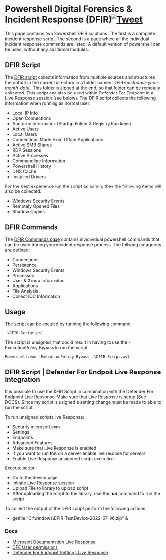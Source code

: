 # Powershell Digital Forensics & Incident Response (DFIR)[![Tweet](https://img.shields.io/twitter/url/http/shields.io.svg?style=social)](https://twitter.com/intent/tweet?text=Powershell%20DFIR!&url=https://github.com/Bert-JanP/Incident-Response-Powershell)

This page contains two Powershell DFIR solutions. The first is a complete incident response script. The second is a page where all the individual incident response commands are listed. A default version of powershell can be used, without any additional modules.

## DFIR Script
The [DFIR script](./DFIR-Script.ps1) collects information from multiple sources and structures the output in the current directory in a folder named 'DFIR-_hostname_-_year_-_month_-_date_'. This folder is zipped at the end, so that folder can be remotely collected. This script can also be used within Defender For Endpoint in a Live Response session (see below). The DFIR script collects the following information when running as normal user:
- Local IP Info
- Open Connections
- Aautorun Information (Startup Folder & Registry Run keys)
- Active Users
- Local Users
- Connections Made From Office Applications
- Active SMB Shares
- RDP Sessions
- Active Processes
- Commandline Information
- Powershell History
- DNS Cache
- Installed Drivers

For the best experience run the script as admin, then the following items will also be collected:
- Windows Security Events
- Remotely Opened Files
- Shadow Copies

## DFIR Commands
The [DFIR Commands page](./DFIR-Commands.md) contains invidividual powershell commands that can be used during your incident response process. The follwing catagories are defined:
- Connections
- Persistence
- Windows Security Events
- Processes
- User & Group Information
- Applications
- File Analysis
- Collect IOC Information

## Usage

The script can be excuted by running the following command.
```
.\DFIR-Script.ps1
```

The script is unsigned, that could result in having to use the -ExecutionPolicy Bypass to run the script.
```
Powershell.exe -ExecutionPolicy Bypass .\DFIR-Script.ps1
```

## DFIR Script | Defender For Endpoit Live Response Integration
It is possible to use the DFIR Script in combination with the Defender For Endpoint Live Repsonse. Make sure that Live Response is setup  (See DOCS). Since my script is usigned a setting change must be made to able to run the script.

To run unsigned scripts live Response:
- Security.microsoft.com
- Settings
- Endpoints
- Advanced Features
- Make sure that Live Response is enabled
- If you want to run this on a server enable live resonse for servers
- Enable Live Response unsigened script execution

Execute script:
- Go to the device page
- Initiate Live Response session
- Upload File to library to upload script
- After uploading the script to the library, use the ***run*** command to run the script

To collect the output of the DFIR script perform the following actions:
- getfile "C:\windows\DFIR-TestDevice-2022-07-06.zip" &	

### Docs
- [Microsoft Documentation Live Response](https://docs.microsoft.com/en-us/microsoft-365/security/defender-endpoint/live-response?view=o365-worldwide)
- [DFE User permissions](https://docs.microsoft.com/en-us/microsoft-365/security/defender-endpoint/user-roles?view=o365-worldwide)
- [Defender For Endpoint Settings Live Response](https://docs.microsoft.com/en-us/microsoft-365/security/defender-endpoint/advanced-features?view=o365-worldwide#live-response)


